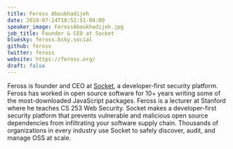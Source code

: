 ```yaml
---
title: Feross Aboukhadijeh
date: 2019-07-24T18:52:51-04:00
speaker_image: FerossAboukhadijeh.jpg
job_title: Founder & CEO at Socket
bluesky: feross.bsky.social
github: feross
twitter: feross
website: https://feross.org/
draft: false
---
```


Feross is founder and CEO at [Socket](https://socket.dev), a developer-first security platform. Feross has worked in open source software for 10+ years writing some of the most-downloaded JavaScript packages. Feross is a lecturer at Stanford where he teaches CS 253 Web Security. Socket makes a developer-first security platform that prevents vulnerable and malicious open source dependencies from infiltrating your software supply chain. Thousands of organizations in every industry use Socket to safely discover, audit, and manage OSS at scale.
